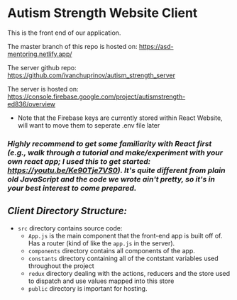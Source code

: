 # Autism Strength Website Client

This is the front end of our application.

The master branch of this repo is hosted on: https://asd-mentoring.netlify.app/

The server github repo: https://github.com/ivanchuprinov/autism_strength_server

The server is hosted on: https://console.firebase.google.com/project/autismstrength-ed836/overview
  - Note that the Firebase keys are currently stored within React Website, will want to move them to seperate .env file later

### *Highly recommend to get some familiarity with React first (e.g., walk through a tutorial and make/experiment with your own react app; I used this to get started: https://youtu.be/Ke90Tje7VS0). It's quite different from plain old JavaScript and the code we wrote ain't pretty, so it's in your best interest to come prepared.*

## **_Client Directory Structure:_**
- `src` directory contains source code:
  - `App.js` is the main component that the front-end app is built off of. Has a router (kind of like the `app.js` in the server). 
  - `components` directory contains all components of the app.
  - `constants` directory containing all of the contstant variables used throughout the project
  - `redux` directory dealing with the actions, reducers and the store used to dispatch and use values mapped into this store
  - `public` directory is important for hosting.
